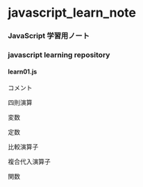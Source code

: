# javascript_learn_note

### JavaScript 学習用ノート

### javascript learning repository

#### learn01.js

コメント

四則演算

変数

定数

比較演算子

複合代入演算子

関数

